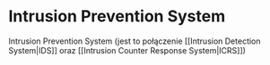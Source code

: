 # Intrusion Prevention System
Intrusion Prevention System (jest to połączenie [[Intrusion Detection System|IDS]] oraz [[Intrusion Counter Response System|ICRS]]) 